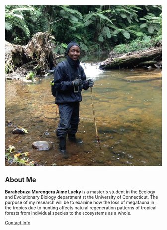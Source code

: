 ![Image of Barahebuza Lucky](images/headshot.jpg "Exploring the tropics")

## **About Me**

**Barahebuza Murengera Aime Lucky** is a master's student in the Ecology and Evolutionary Biology department at the University of Connecticut. The purpose of my research will be to examine how the loss of megafauna in the tropics due to hunting affects natural regeneration patterns of tropical forests from individual species to the ecosystems as a whole.

[Contact Info](contact-info.html)
